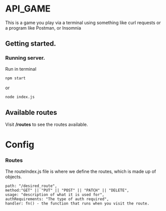 # API_GAME
This is a game you play via a terminal using something like curl requests or a program like Postman, or Insomnia

## Getting started.

### Running server.
Run in terminal
```bash
npm start
```
or 
```bash
node index.js
```
## Available routes 
Visit **/routes** to see the routes available.

# Config
### Routes
The routeIndex.js file is where we define the routes, which is made up of objects.
```
path: "/desired_route",
method:"GET" || "PUT" || "POST" || "PATCH" || "DELETE",
usage: "description of what it is used for",
authRequirements: "The type of auth required",
handler: fn() - the function that runs when you visit the route.
```